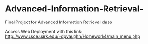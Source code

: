 # Advanced-Information-Retrieval-
Final Project for Advanced Information Retrieval class

Access Web Deployment with this link: http://www.csce.uark.edu/~dpvaughn/Homework4/main_menu.php
